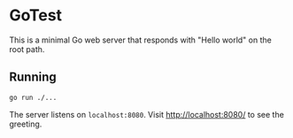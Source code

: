 # GoTest

This is a minimal Go web server that responds with "Hello world" on the root path.

## Running

```bash
go run ./...
```

The server listens on `localhost:8080`. Visit <http://localhost:8080/> to see the greeting.
